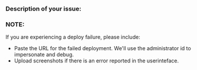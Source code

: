 ### Description of your issue:




### NOTE:

If you are experiencing a deploy failure, please include:

- Paste the URL for the failed deployment. We'll use the administrator id to impersonate and debug.
- Upload screenshots if there is an error reported in the userinteface.
